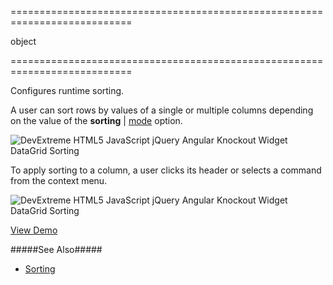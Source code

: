 <!--**
/*-------------------------------------------
    Auto-generated file. Do not modify.
-------------------------------------------

**-->
===========================================================================
<!--type-->object<!--/type-->
===========================================================================

<!--shortDescription-->
Configures runtime sorting.
<!--/shortDescription-->

<!--fullDescription-->
A user can sort rows by values of a single or multiple columns depending on the value of the **sorting** | [mode]({basewidgetpath}/Configuration/sorting/#mode) option.

![DevExtreme HTML5 JavaScript jQuery Angular Knockout Widget DataGrid Sorting](/Content/images/doc/17_2/DataGrid/visual_elements/sorting_sorted_columns.png)

To apply sorting to a column, a user clicks its header or selects a command from the context menu.

![DevExtreme HTML5 JavaScript jQuery Angular Knockout Widget DataGrid Sorting](/Content/images/doc/17_2/DataGrid/visual_elements/sorting_context_menu.png)

<a href="https://js.devexpress.com/Demos/WidgetsGallery/Demo/Data_Grid/MultipleSorting/jQuery/Light/" class="button orange small fix-width-155" style="margin-right: 20px;" target="_blank">View Demo</a>

#####See Also#####
- [Sorting](/Documentation/Guide/Widgets/DataGrid/Sorting/)
<!--/fullDescription-->